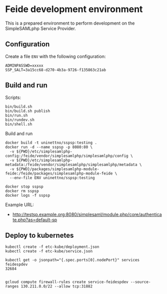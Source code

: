 # Feide development environment

This is a prepared environment to perform development on the SimpleSAMLphp Service Provider.


## Configuration

Create a file `ENV` with the following configuration:

```
ADMINPASSWD=xxxxx
SSP_SALT=3a15cc68-d270-4b3a-9726-f135863c21ab
```

## Build and run

Scripts:

```
bin/build.sh
bin/build.sh publish
bin/run.sh
bin/rundev.sh
bin/shell.sh
```


Build and run

```
docker build -t uninettno/sspsp:testing .
docker run -d --name sspsp -p 8080:80 \
  -v ${PWD}/etc/simplesamlphp-config:/feide/vendor/simplesamlphp/simplesamlphp/config \
  -v ${PWD}/etc/simplesamlphp-metadata:/feide/vendor/simplesamlphp/simplesamlphp/metadata \
  -v ${PWD}/packages/simplesamlphp-module-feide:/feide/packages/simplesamlphp-module-feide \
  --env-file ENV uninettno/sspsp:testing
```

```
docker stop sspsp
docker rm sspsp
docker logs -f sspsp
```

Example URL:

* <http://testsp.example.org:8080/simplesaml/module.php/core/authenticate.php?as=default-sp>


## Deploy to kubernetes

```
kubectl create -f etc-kube/deployment.json
kubectl create -f etc-kube/service.json

kubectl get -o jsonpath="{.spec.ports[0].nodePort}" services feidespdev
32684


gcloud compute firewall-rules create service-feidespdev --source-ranges 130.211.0.0/22 --allow tcp:31882
```
